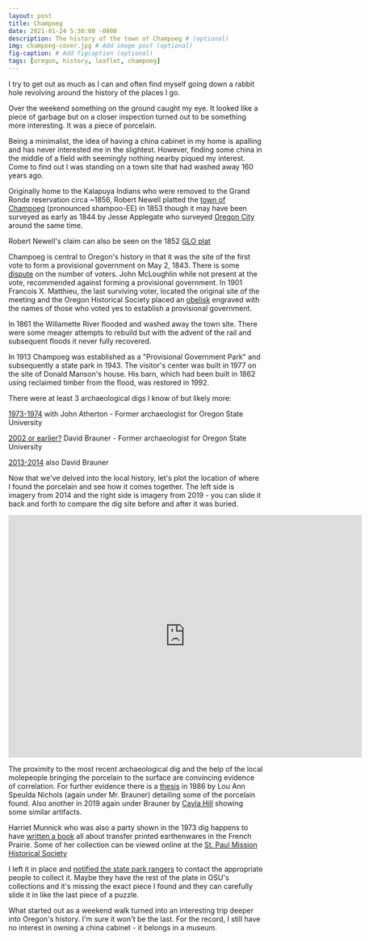 ```yaml
---
layout: post
title: Champoeg
date: 2021-01-24 5:30:00 -0800
description: The history of the town of Champoeg # (optional)
img: champoeg-cover.jpg # Add image post (optional)
fig-caption: # Add figcaption (optional)
tags: [oregon, history, leaflet, champoeg]
---
```


I try to get out as much as I can and often find myself going down a rabbit hole revolving around the history of the places I go. 

Over the weekend something on the ground caught my eye. It looked like a piece of garbage but on a closer inspection turned out to be something more interesting. It was a piece of porcelain. 

Being a minimalist, the idea of having a china cabinet in my home is apalling and has never interested me in the slightest. However, finding some china in the middle of a field with seemingly nothing nearby piqued my interest. Come to find out I was standing on a town site that had washed away 160 years ago. 

Originally home to the Kalapuya Indians who were removed to the Grand Ronde reservation circa ~1856, Robert Newell platted the [town of Champoeg](https://secure.co.marion.or.us/weblink/DocView.aspx?id=4075848) (pronounced shampoo-EE) in 1853 though it may have been surveyed as early as 1844 by Jesse Applegate who surveyed [Oregon City](https://anthonyblackham.com/oregon-city-claim/) around the same time. 

Robert Newell's claim can also be seen on the 1852 [GLO plat](https://glorecords.blm.gov/details/patent/default.aspx?accession=OROCAA%20002787&docClass=SER)

Champoeg is central to Oregon's history in that it was the site of the first vote to form a provisional government on May 2, 1843. There is some [dispute](https://pamplinmedia.com/cr/28-opinion/322588-201736-oregon-perpetuates-myth-of-close-statehood-vote) on the number of voters. John McLoughlin while not present at the vote, recommended against forming a provisional government. In 1901 Francois X. Matthieu, the last surviving voter, located the original site of the meeting and the Oregon Historical Society placed an [obelisk](https://en.wikipedia.org/wiki/Champoeg,_Oregon#/media/File:Champoeg_Monument.jpg) engraved with the names of those who voted yes to establish a provisional government. 

In 1861 the Willamette River flooded and washed away the town site. There were some meager attempts to rebuild but with the advent of the rail and subsequent floods it never fully recovered. 

In 1913 Champoeg was established as a "Provisional Government Park" and subsequently a state park in 1943. The visitor's center was built in 1977 on the site of Donald Manson's house. His barn, which had been built in 1862 using reclaimed timber from the flood, was restored in 1992.

There were at least 3 archaeological digs I know of but likely more:

[1973-1974](https://www.flickr.com/photos/gbaku/albums/72157600318881469) with John Atherton - Former archaeologist for Oregon State University

[2002 or earlier?](https://www.archaeologychannel.org/video-guide-summary/138-uncovering-a-past-champoeg-park) David Brauner - Former archaeologist for Oregon State University

[2013-2014](https://traveloregon.com/things-to-do/culture-history/historic-sites-oregon-trail/digging-oregons-history/) also David Brauner

Now that we've delved into the local history, let's plot the location of where I found the porcelain and see how it comes together. The left side is imagery from 2014 and the right side is imagery from 2019 - you can slide it back and forth to compare the dig site before and after it was buried.

<div class="embed-container">
  <iframe
      src="https://anthonyblackham.com/champoeg-history/"
      width="700"
      height="480"
      frameborder="0"
      allowfullscreen=""
      scrolling="no"> 
  </iframe>
</div>

The proximity to the most recent archaeological dig and the help of the local molepeople bringing the porcelain to the surface are convincing evidence of correlation. For further evidence there is a [thesis](https://ir.library.oregonstate.edu/concern/graduate_thesis_or_dissertations/7h149t836?locale=en) in 1986 by Lou Ann Speulda Nichols (again under Mr. Brauner) detailing some of the porcelain found. Also another in 2019 again under Brauner by [Cayla Hill](https://ir.library.oregonstate.edu/concern/graduate_thesis_or_dissertations/8049gb614?locale=en) showing some similar artifacts.

Harriet Munnick who was also a party shown in the 1973 dig happens to have [written a book](https://books.google.com/books/about/French_Prairie_Ceramics.html?id=aHUvp6nmrk4C) all about transfer printed earthenwares in the French Prairie. Some of her collection can be viewed online at the [St. Paul Mission Historical Society](https://spmhs.pastperfectonline.com/webobject)

I left it in place and [notified the state park rangers](https://www.oregon.gov/oprd/OH/pages/archaeology.aspx) to contact the appropriate people to collect it. Maybe they have the rest of the plate in OSU's collections and it's missing the exact piece I found and they can carefully slide it in like the last piece of a puzzle. 

What started out as a weekend walk turned into an interesting trip deeper into Oregon's history. I'm sure it won't be the last. For the record, I still have no interest in owning a china cabinet - it belongs in a museum.
